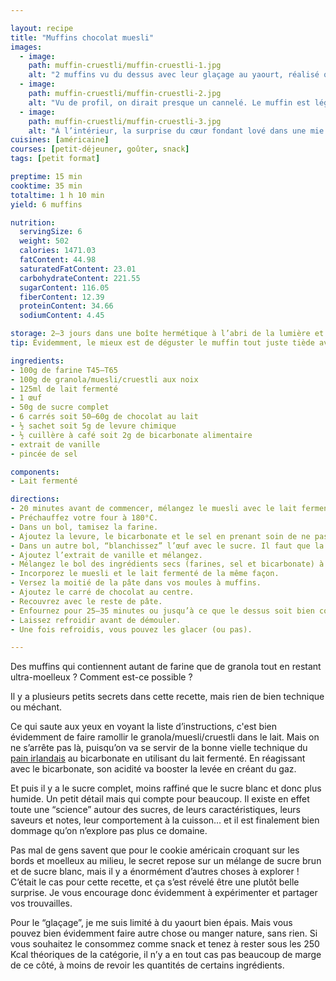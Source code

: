 ```yaml
---

layout: recipe
title: "Muffins chocolat muesli"
images: 
  - image: 
    path: muffin-cruestli/muffin-cruestli-1.jpg
    alt: "2 muffins vu du dessus avec leur glaçage au yaourt, réalisé quelques secondes auparavant."
  - image:
    path: muffin-cruestli/muffin-cruestli-2.jpg
    alt: "Vu de profil, on dirait presque un cannelé. Le muffin est légèrement moins brun, plus doré. On aperçoit également des flocons d’avoine."
  - image:
    path: muffin-cruestli/muffin-cruestli-3.jpg
    alt: "À l’intérieur, la surprise du cœur fondant lové dans une mie ultra moelleuse. Personne ne pourrait croire qu’il y a autant de granola que de farine dans la pâte."
cuisines: [américaine]
courses: [petit-déjeuner, goûter, snack]
tags: [petit format]

preptime: 15 min
cooktime: 35 min
totaltime: 1 h 10 min
yield: 6 muffins

nutrition:
  servingSize: 6
  weight: 502
  calories: 1471.03
  fatContent: 44.98
  saturatedFatContent: 23.01
  carbohydrateContent: 221.55
  sugarContent: 116.05
  fiberContent: 12.39
  proteinContent: 34.66
  sodiumContent: 4.45

storage: 2–3 jours dans une boîte hermétique à l’abri de la lumière et de la chaleur. 5 jours au frigo. 2 mois au congélateur sans glaçage.
tip: Évidemment, le mieux est de déguster le muffin tout juste tiède avec son cœur coulant. N’hésitez donc pas à le passer 20–30 secondes au micro-ondes avant dégustation.

ingredients:
- 100g de farine T45–T65
- 100g de granola/muesli/cruestli aux noix
- 125ml de lait fermenté
- 1 œuf
- 50g de sucre complet
- 6 carrés soit 50–60g de chocolat au lait
- ½ sachet soit 5g de levure chimique
- ½ cuillère à café soit 2g de bicarbonate alimentaire
- extrait de vanille
- pincée de sel

components:
- Lait fermenté

directions:
- 20 minutes avant de commencer, mélangez le muesli avec le lait fermenté et réservez.
- Préchauffez votre four à 180°C.
- Dans un bol, tamisez la farine. 
- Ajoutez la levure, le bicarbonate et le sel en prenant soin de ne pas les mettre en contact pour le moment. Réservez.
- Dans un autre bol, “blanchissez” l’œuf avec le sucre. Il faut que la mixture prenne la couleur de votre sucre de canne complet, soit une teinte caramel. On ne cherche pas à incorporer trop d’air au mélange, juste à le faire mousser en surface.
- Ajoutez l’extrait de vanille et mélangez.
- Mélangez le bol des ingrédients secs (farines, sel et bicarbonate) à l’aide d’un fouet puis incorporez le en 2 fois dans le bol des ingrédients humides à l’aide d’une maryse jusqu’à ce qu’il n’y ait plus de grumeau.
- Incorporez le muesli et le lait fermenté de la même façon.
- Versez la moitié de la pâte dans vos moules à muffins.
- Ajoutez le carré de chocolat au centre.
- Recouvrez avec le reste de pâte.
- Enfournez pour 25–35 minutes ou jusqu’à ce que le dessus soit bien coloré, un peu plus que doré.
- Laissez refroidir avant de démouler.
- Une fois refroidis, vous pouvez les glacer (ou pas).

---
```


Des muffins qui contiennent autant de farine que de granola tout en restant ultra-moelleux&nbsp;? Comment est-ce possible&nbsp;?

Il y a plusieurs petits secrets dans cette recette, mais rien de bien technique ou méchant. 

Ce qui saute aux yeux en voyant la liste d’instructions, c'est bien évidemment de faire ramollir le granola/muesli/cruestli dans le lait. Mais on ne s’arrête pas là, puisqu’on va se servir de la bonne vielle technique du [pain irlandais](soda-bread.html) au bicarbonate en utilisant du lait fermenté. En réagissant avec le bicarbonate, son acidité va booster la levée en créant du gaz.

Et puis il y a le sucre complet, moins raffiné que le sucre blanc et donc plus humide. Un petit détail mais qui compte pour beaucoup. Il existe en effet toute une “science” autour des sucres, de leurs caractéristiques, leurs saveurs et notes, leur comportement à la cuisson… et il est finalement bien dommage qu’on n’explore pas plus ce domaine. 

Pas mal de gens savent que pour le cookie américain croquant sur les bords et moelleux au milieu, le secret repose sur un mélange de sucre brun et de sucre blanc, mais il y a énormément d’autres choses à explorer&nbsp;! C’était le cas pour cette recette, et ça s’est révelé être une plutôt belle surprise. Je vous encourage donc évidemment à expérimenter et partager vos trouvailles.

Pour le “glaçage”, je me suis limité à du yaourt bien épais. Mais vous pouvez bien évidemment faire autre chose ou manger nature, sans rien. Si vous souhaitez le consommez comme snack et tenez à rester sous les 250 Kcal théoriques de la catégorie, il n’y a en tout cas pas beaucoup de marge de ce côté, à moins de revoir les quantités de certains ingrédients.